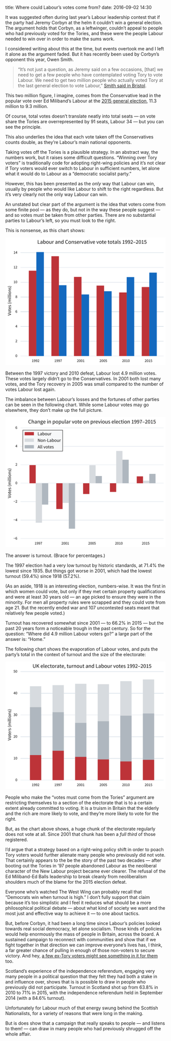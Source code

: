 title: Where could Labour’s votes come from?
date: 2016-09-02 14:30

It was suggested often during last year’s Labour leadership contest that if the party had Jeremy Corbyn at the helm it couldn’t win a general election. The argument holds that Corbyn, as a leftwinger, couldn’t appeal to people who had previously voted for the Tories, and these were the people Labour needed to win over in order to make the sums work.

I considered writing about this at the time, but events overtook me and I left it alone as the argument faded. But it has recently been used by Corbyn’s opponent this year, Owen Smith.

> “It’s not just a question, as Jeremy said on a few occasions, [that] we need to get a few people who have contemplated voting Tory to vote Labour. We need to get two million people who actually voted Tory at the last general election to vote Labour,” [Smith said in Bristol][bristol-vid].

[bristol-vid]: https://www.youtube.com/watch?v=ZwoeTFP5zOk

This two million figure, I imagine, comes from the Conservative lead in the popular vote over Ed Miliband’s Labour at the [2015 general election][2015-ge], 11.3 million to 9.3 million.

[2015-ge]: http://www.bbc.co.uk/news/election/2015/results

Of course, total votes doesn’t translate neatly into total seats — on vote share the Tories are overrepresented by 91 seats, Labour 34 — but you can see the principle.

This also underlies the idea that each vote taken off the Conservatives counts double, as they’re Labour’s main national opponents.

Taking votes off the Tories is a plausible strategy. In an abstract way, the numbers work, but it raises some difficult questions. “Winning over Tory voters” is traditionally code for adopting right-wing policies and it’s not clear if Tory voters would ever switch to Labour in sufficient numbers, let alone what it would do to Labour as a “democratic socialist party.”

However, this has been presented as the *only* way that Labour can win, usually by people who would like Labour to shift to the right regardless. But it’s very clearly not the only way Labour can win.

An unstated but clear part of the argument is the idea that voters come from some finite pool — as they do, but not in the way these people suggest — and so votes must be taken from other parties. There are no substantial parties to Labour’s left, so you must look to the right.

This is nonsense, as this chart shows:

<p class="full-width">
    <img
        alt="Plot showing Labour and Conservative popular vote between 1992 and 2015"
        src="/images/lab_con_1992-2015.svg"
        class="no-border">
</p>

Between the 1997 victory and 2010 defeat, Labour lost 4.9 million votes. These votes largely didn’t go to the Conservatives. In 2001 both lost many votes, and the Tory recovery in 2005 was small compared to the number of votes Labour lost again.

The imbalance between Labour’s losses and the fortunes of other parties can be seen in the following chart. While some Labour votes may go elsewhere, they don’t make up the full picture.

<p class="full-width">
    <img
        alt="Plot showing the change in the Labour vote, others’ vote and total change compared with the previous election between 1997 and 2015"
        src="/images/vote_change_1992-2015.svg"
        class="no-border">
</p>

The answer is turnout. (Brace for percentages.)

The 1997 election had a very low turnout by historic standards, at 71.4% the lowest since 1935. But things got worse in 2001, which had the lowest turnout (59.4%) since 1918 (57.2%).

(As an aside, 1918 is an interesting election, numbers-wise. It was the first in which women could vote, but only if they met certain property qualifications and were at least 30 years old — an age picked to ensure they were in the minority. For men all property rules were scrapped and they could vote from age 21. But the recently ended war and 107 uncontested seats meant that relatively few people voted.)

Turnout has recovered somewhat since 2001 — to 66.2% in 2015 — but the past 20 years form a noticeable trough in the past century. So for the question: “Where did 4.9 million Labour voters go?” a large part of the answer is: “Home.”

The following chart shows the evaporation of Labour votes, and puts the party’s total in the context of turnout and the size of the electorate:

<p class="full-width">
    <img
        alt="Plot showing the size of the electorate, total number of votes and total Labour vote between 1992 and 2015"
        src="/images/lab_electorate_1992-2015.svg"
        class="no-border">
</p>

People who make the “votes must come from the Tories” argument are restricting themselves to a section of the electorate that is to a certain extent already committed to voting. It is a truism in Britain that the elderly and the rich are more likely to vote, and they’re more likely to vote for the right.

But, as the chart above shows, a huge chunk of the electorate regularly does not vote at all. Since 2001 that chunk has been a *full third* of those registered.

I’d argue that a strategy based on a right-wing policy shift in order to poach Tory voters would further alienate many people who previously did not vote. That certainly appears to the be the story of the past two decades — after booting out the Tories in ’97 people abandoned Labour as the neoliberal character of the New Labour project became ever clearer. The refusal of the Ed Miliband-Ed Balls leadership to break cleanly from neoliberalism shoulders much of the blame for the 2015 election defeat.

Everyone who’s watched The West Wing can probably recall that “Democrats win when turnout is high.” I don’t fully support that claim because it’s too simplistic and I feel it reduces what should be a more philosophical political debate — about what kind of society we want and the most just and effective way to achieve it — to one about tactics.

But, before Corbyn, it had been a long time since Labour’s policies looked towards real social democracy, let alone socialism. Those kinds of policies would help enormously the mass of people in Britain, across the board. A sustained campaign to reconnect with communities and show that if we fight together in that direction we can improve everyone’s lives has, I think, a far greater chance of pulling in enough of those non-voters to secure victory. And hey, [a few ex-Tory voters might see something in it for them][tax-creds-video] too.

[tax-creds-video]: https://youtu.be/G9NPF1iXBjw?t=56s

Scotland’s experience of the independence referendum, engaging very many people in a political question that they felt they had both a stake in and influence over, shows that is is possible to draw in people who previously did not participate. Turnout in Scotland shot up from 63.8% in 2010 to 71% in 2015, with the independence referendum held in September 2014 (with a 84.6% turnout).

Unfortunately for Labour much of that energy swung behind the Scottish Nationalists, for a variety of reasons that were long in the making.

But is does show that a campaign that really speaks to people — and listens to them! — can draw in many people who had previously shrugged off the whole affair.
